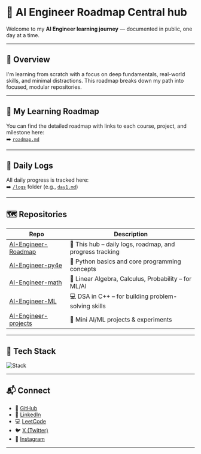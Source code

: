 

# 🧠 AI Engineer Roadmap  Central hub

Welcome to my **AI Engineer learning journey** — documented in public, one day at a time.

---

## 📍 Overview

I'm learning from scratch with a focus on deep fundamentals, real-world skills, and minimal distractions. This roadmap breaks down my path into focused, modular repositories.

---
## 🧭 My Learning Roadmap

You can find the detailed roadmap with links to each course, project, and milestone here:  
➡️ [`roadmap.md`](roadmap.md)

---

## 📅 Daily Logs

All daily progress is tracked here:  
➡️ [`/logs`](logs/) folder (e.g., [`day1.md`](logs/day1.md))

---

## 🗺️ Repositories

| Repo | Description |
|------|-------------|
| [AI-Engineer-Roadmap](https://github.com/your-username/ai-roadmap) | 🌱 This hub – daily logs, roadmap, and progress tracking |
| [AI-Engineer-py4e](https://github.com/your-username/ai-python-foundations) | 🐍 Python basics and core programming concepts |
| [AI-Engineer-math](https://github.com/your-username/ai-math-notes) | 📐 Linear Algebra, Calculus, Probability – for ML/AI |
| [AI-Engineer-ML](https://github.com/your-username/ai-dsa-cpp) | 💻 DSA in C++ – for building problem-solving skills |
| [AI-Engineer-projects](https://github.com/your-username/ai-projects) | 🧪 Mini AI/ML projects & experiments |

---

## 🧩 Tech Stack

<img src="https://skillicons.dev/icons?i=python,cpp,git,vscode,linux,scikit-learn,tensorflow&perline=8" alt="Stack" />

---

## 📬 Connect

- 🐙 [GitHub](https://github.com/GaneshBorse)
- 💬 [LinkedIn](https://www.instagram.com/code.ganesh.borse_/ )
- 💻 [LeetCode](https://leetcode.com/your-id/)  
- 🐦 [X (Twitter)]( https://x.com/geekanex )  
- 📸 [Instagram]( https://www.linkedin.com/in/geekanex/)
---

